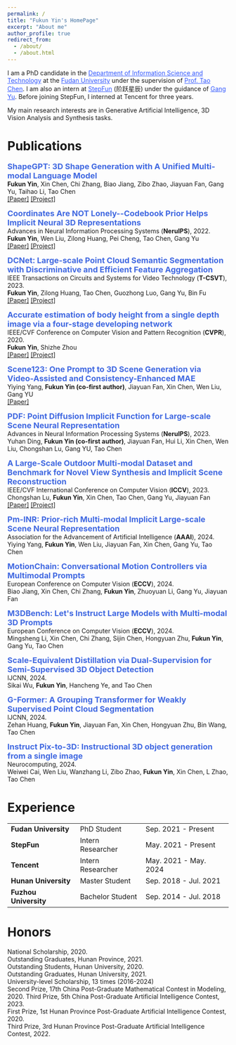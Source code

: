 ```yaml
---
permalink: /
title: "Fukun Yin's HomePage"
excerpt: "About me"
author_profile: true
redirect_from: 
  - /about/
  - /about.html
---
```



I am a PhD candidate in the <a href="http://www.it.fudan.edu.cn/En" style="color: #3358ff;">Department of Information Science and Technology</a> at the <a href="https://www.fudan.edu.cn/en" style="color: #3358ff;">Fudan University</a> under the supervision of <a href="https://eetchen.github.io/" style="color: #3358ff;">Prof. Tao Chen</a>.
I am also an intern at <a href="https://www.stepfun.com/" style="color: #3358ff;">StepFun</a> (阶跃星辰) under the guidance of <a href="https://www.skicyyu.org/" style="color: #3358ff;">Gang Yu</a>. Before joining StepFun, I interned at Tencent for three years.


My main research interests are in Generative Artificial Intelligence, 3D Vision Analysis and Synthesis tasks.



# Publications

**<font color="#4169E1" size=4 >ShapeGPT: 3D Shape Generation with A Unified Multi-modal Language Model</font>**  
**Fukun Yin**, Xin Chen, Chi Zhang, Biao Jiang, Zibo Zhao, Jiayuan Fan, Gang Yu, Taihao Li, Tao Chen  
[[Paper]](https://arxiv.org/abs/2311.17618) [[Project]](https://shapegpt.github.io)

**<font color="#4169E1" size=4 >Coordinates Are NOT Lonely--Codebook Prior Helps Implicit Neural 3D Representations</font>**  
Advances in Neural Information Processing Systems (**NeruIPS**), 2022.  
**Fukun Yin**, Wen Liu, Zilong Huang, Pei Cheng, Tao Chen, Gang Yu  
[[Paper]](https://arxiv.org/abs/2210.11170) [[Project]](https://github.com/fukunyin/CoCo-NeRF)

**<font color="#4169E1" size=4 >DCNet: Large-scale Point Cloud Semantic Segmentation with Discriminative and Efficient Feature Aggregation</font>**  
IEEE Transactions on Circuits and Systems for Video Technology (**T-CSVT**), 2023.   
**Fukun Yin**, Zilong Huang, Tao Chen, Guozhong Luo, Gang Yu, Bin Fu  
[[Paper]](https://ieeexplore.ieee.org/abstract/document/10025770) [[Project]](https://github.com/fukunyin/DCNet)

**<font color="#4169E1" size=4 >Accurate estimation of body height from a single depth image via a four-stage developing network</font>**  
IEEE/CVF Conference on Computer Vision and Pattern Recognition (**CVPR**), 2020.  
**Fukun Yin**, Shizhe Zhou  
[[Paper]](https://openaccess.thecvf.com/content_CVPR_2020/html/Yin_Accurate_Estimation_of_Body_Height_From_a_Single_Depth_Image_CVPR_2020_paper.html) [[Project]](https://depth2height.github.io/)

**<font color="#4169E1" size=4 >Scene123: One Prompt to 3D Scene Generation via Video-Assisted and Consistency-Enhanced MAE</font>**  
Yiying Yang, **Fukun Yin (co-first author)**, Jiayuan Fan, Xin Chen, Wen Liu, Gang YU  
[[Paper]](https://arxiv.org/abs/2408.05477)

**<font color="#4169E1" size=4 >PDF: Point Diffusion Implicit Function for Large-scale Scene Neural Representation</font>**  
Advances in Neural Information Processing Systems (**NeruIPS**), 2023.  
Yuhan Ding, **Fukun Yin (co-first author)**, Jiayuan Fan, Hui Li, Xin Chen, Wen Liu, Chongshan Lu, Gang YU, Tao Chen

**<font color="#4169E1" size=4 >A Large-Scale Outdoor Multi-modal Dataset and Benchmark for Novel View Synthesis and Implicit Scene Reconstruction</font>**  
IEEE/CVF International Conference on Computer Vision (**ICCV**), 2023.  
Chongshan Lu, **Fukun Yin**, Xin Chen, Tao Chen, Gang Yu, Jiayuan Fan  
[[Paper]](https://arxiv.org/abs/2301.06782) [[Project]](https://ommo.luchongshan.com/)

**<font color="#4169E1" size=4 >Pm-INR: Prior-rich Multi-modal Implicit Large-scale Scene Neural Representation </font>**  
Association for the Advancement of Artificial Intelligence (**AAAI**), 2024.  
Yiying Yang, **Fukun Yin**, Wen Liu, Jiayuan Fan, Xin Chen, Gang Yu, Tao Chen

**<font color="#4169E1" size=4 >MotionChain: Conversational Motion Controllers via Multimodal Prompts</font>**  
European Conference on Computer Vision (**ECCV**), 2024.  
Biao Jiang, Xin Chen, Chi Zhang, **Fukun Yin**, Zhuoyuan Li, Gang Yu, Jiayuan Fan

**<font color="#4169E1" size=4 >M3DBench: Let's Instruct Large Models with Multi-modal 3D Prompts</font>**  
European Conference on Computer Vision (**ECCV**), 2024.  
Mingsheng Li, Xin Chen, Chi Zhang, Sijin Chen, Hongyuan Zhu, **Fukun Yin**, Gang Yu, Tao Chen

**<font color="#4169E1" size=4 >Scale-Equivalent Distillation via Dual-Supervision for Semi-Supervised 3D Object Detection </font>**  
IJCNN, 2024.  
Sikai Wu, **Fukun Yin**, Hancheng Ye, and Tao Chen

**<font color="#4169E1" size=4 >G-Former: A Grouping Transformer for Weakly Supervised Point Cloud Segmentation </font>**  
IJCNN, 2024.  
Zehan Huang, **Fukun Yin**, Jiayuan Fan, Xin Chen, Hongyuan Zhu, Bin Wang, Tao Chen

**<font color="#4169E1" size=4 >Instruct Pix-to-3D: Instructional 3D object generation from a single image</font>**  
Neurocomputing, 2024.  
Weiwei Cai, Wen Liu, Wanzhang Li, Zibo Zhao, **Fukun Yin**, Xin Chen, L Zhao, Tao Chen




# Experience

<table>
  <tr>
    <td><strong>Fudan University</strong></td>
    <td>PhD Student</td>
    <td>Sep. 2021 - Present</td>
  </tr>
  <tr>
    <td><strong>StepFun</strong></td>
    <td>Intern Researcher</td>
    <td>May. 2021 - Present</td>
  </tr>
  <tr>
    <td><strong>Tencent</strong></td>
    <td>Intern Researcher</td>
    <td>May. 2021 - May. 2024</td>
  </tr>
  <tr>
    <td><strong>Hunan University</strong></td>
    <td>Master Student</td>
    <td>Sep. 2018 - Jul. 2021</td>
  </tr>
  <tr>
    <td><strong>Fuzhou University</strong></td>
    <td>Bachelor Student</td>
    <td>Sep. 2014 - Jul. 2018</td>
  </tr>
</table>




# Honors 
National Scholarship, 2020.  
Outstanding Graduates, Hunan Province, 2021.  
Outstanding Students, Hunan University, 2020.  
Outstanding Graduates, Hunan University, 2021.  
University-level Scholarship, 13 times (2016-2024)  
Second Prize, 17th China Post-Graduate Mathematical Contest in Modeling, 2020. 
Third Prize, 5th China Post-Graduate Artificial Intelligence Contest, 2023.  
First Prize, 1st Hunan Province Post-Graduate Artificial Intelligence Contest, 2020.  
Third Prize, 3rd Hunan Province Post-Graduate Artificial Intelligence Contest, 2022. 


